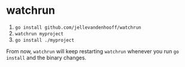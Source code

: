 # watchrun

1. `go install github.com/jellevandenhooff/watchrun`
2. `watchrun myproject`
3. `go install ./myproject`

From now, `watchrun` will keep restarting `watchrun` whenever you run `go
install` and the binary changes.
